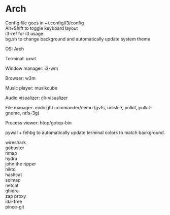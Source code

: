 # Arch  

Config file goes in ~/.config/i3/config  
Alt+Shift to toggle keyboard layout  
i3-ref for i3 usage  
bg.sh to change background and automatically update system theme

OS: Arch

Terminal: uxvrt

Window manager: i3-wm

Browser: w3m

Music player: musikcube

Audio visualizer: cli-visualizer

File manager: midnight commander/nemo (gvfs, udiskie, polkit, polkit-gnome, ntfs-3g)

Process viewer: htop/gotop-bin

pywal + fehbg to automatically update terminal colors to match background.

wireshark  
gobuster  
nmap  
hydra  
john the ripper  
nikto  
hashcat  
sqlmap  
netcat  
ghidra  
zap proxy  
ida-free  
pince-git
